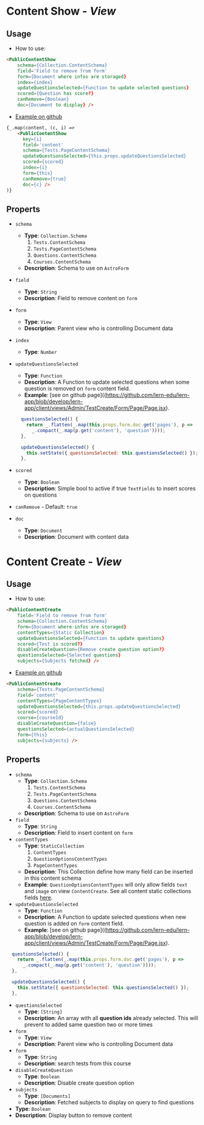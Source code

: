 # Content Show - *View*

## Usage
- How to use:
~~~html
<PublicContentShow
    schema={Collection.ContentSchema}
    field='Field to remove from form'
    form={Document where infos are storaged}
    index={index}
    updateQuestionsSelected={Function to update selected questions}
    scored={Question has score?}
    canRemove={Boolean}
    doc={Document to display} />
~~~
- [Example on github](https://github.com/lern-edu/lern-app/blob/develop/client/views/Admin/TestCreate/Form/Basic/Basic.jsx)
~~~html
{_.map(content, (c, i) =>
    <PublicContentShow
      key={i}
      field='content'
      schema={Tests.PageContentSchema}
      updateQuestionsSelected={this.props.updateQuestionsSelected}
      scored={scored}
      index={i}
      form={this}
      canRemove={true}
      doc={c} />
)}
~~~

## Properts
- `schema`
  - **Type**: `Collection.Schema`
    1. `Tests.ContentSchema`
    2. `Tests.PageContentSchema`
    3. `Questions.ContentSchema`
    4. `Courses.ContentSchema`
  - **Description**: Schema to use on `AstroForm`
- `field`
  - **Type**: `String`
  - **Description**: Field to remove content on `form`
- `form`
  - **Type**: `View`
  - **Description**: Parent view who is controlling Document data
- `index`
  - **Type**: `Number`
- `updateQuestionsSelected`
  - **Type**: `Function`
  - **Description**: A Function to update selected questions when some question is removed on `form` content field.
  - **Example**: [see on github page]((https://github.com/lern-edu/lern-app/blob/develop/lern-app/client/views/Admin/TestCreate/Form/Page/Page.jsx).

  ~~~js
    questionsSelected() {
      return _.flatten(_.map(this.props.form.doc.get('pages'), p =>
        _.compact(_.map(p.get('content'), 'question'))));
    },

    updateQuestionsSelected() {
      this.setState({ questionsSelected: this.questionsSelected() });
    },
  ~~~

- `scored`
  - **Type**: `Boolean`
  - **Description**: Simple bool to active if true `TextFields` to insert scores on questions
- `canRemove` - Default: `true`
- `doc`
  - **Type**: `Document`
  - **Description**: Document with content data

# Content Create - *View*

## Usage
- How to use:
~~~html
<PublicContentCreate
    field='Field to remove from form'
    schema={Collection.ContentSchema}
    form={Document where infos are storaged}
    contentTypes={Static Collection}
    updateQuestionsSelected={Function to update questions}
    scored={Test is scored?}
    disableCreateQuestion={Remove create question option?}
    questionsSelected={Selected questions}
    subjects={Subjects fetched} />
~~~
- [Example on github](https://github.com/lern-edu/lern-app/blob/develop/lern-app/client/views/Admin/TestCreate/Form/Page/Create.jsx)
~~~html
<PublicContentCreate
    schema={Tests.PageContentSchema}
    field='content'
    contentTypes={PageContentTypes}
    updateQuestionsSelected={this.props.updateQuestionsSelected}
    scored={scored}
    course={courseId}
    disableCreateQuestion={false}
    questionsSelected={actualQuestionsSelected}
    form={this}
    subjects={subjects} />
~~~

## Properts
- `schema`
  - **Type**: `Collection.Schema`
    1. `Tests.ContentSchema`
    2. `Tests.PageContentSchema`
    3. `Questions.ContentSchema`
    4. `Courses.ContentSchema`
  - **Description**: Schema to use on `AstroForm`
- `field`
  - **Type**: `String`
  - **Description**: Field to insert content on `form`
- `contentTypes`
  - **Type**: `StaticCollection`
    1. `ContentTypes`
    2. `QuestionOptionsContentTypes`
    3. `PageContentTypes`
  - **Description**: This Collection define how many field can be inserted in this content schema
  - **Example**: `QuestionOptionsContentTypes` will only allow fields `text` and `image` on view `ContentCreate`. See all content static collections fields [here](https://github.com/lern-edu/lern-app/blob/develop/lern-app/packages/se-model/collections/static.js).
- `updateQuestionsSelected`
  - **Type**: `Function`
  - **Description**: A Function to update selected questions when new question is added on `form` content field.
  - **Example**: [see on github page]((https://github.com/lern-edu/lern-app/blob/develop/lern-app/client/views/Admin/TestCreate/Form/Page/Page.jsx).

~~~js
  questionsSelected() {
    return _.flatten(_.map(this.props.form.doc.get('pages'), p =>
      _.compact(_.map(p.get('content'), 'question'))));
  },

  updateQuestionsSelected() {
    this.setState({ questionsSelected: this.questionsSelected() });
  },
~~~

- `questionsSelected`
  - **Type**: `[String]`
  - **Description**: An array with all **question ids** already selected. This will prevent to added same question two or more times
- `form`
  - **Type**: `View`
  - **Description**: Parent view who is controlling Document data
- `form`
  - **Type**: `String`
  - **Description**: search tests from this course
- `disableCreateQuestion`
  - **Type**: `Boolean`
  - **Description**: Disable create question option
- `subjects`
  - **Type**: `[Documents]`
  - **Description**: Fetched subjects to display on query to find questions
- **Type**: `Boolean`
- **Description**: Display button to remove content
